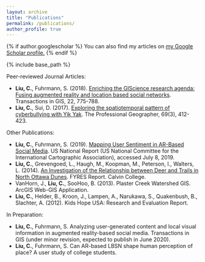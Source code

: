 ```yaml
---
layout: archive
title: "Publications"
permalink: /publications/
author_profile: true
---
```


{% if author.googlescholar %}
  You can also find my articles on <u><a href="{{author.googlescholar}}">my Google Scholar profile</a>.</u>
{% endif %}

{% include base_path %}

Peer-reviewed Journal Articles:
-	**Liu, C.**, Fuhrmann, S. (2018). [Enriching the GIScience research agenda: Fusing augmented reality and location based social networks](https://chengbiliu.github.io/files/ar.pdf). Transactions in GIS, 22, 775-788.
-	**Liu, C.**, Sui, D. (2017). [Exploring the spatiotemporal pattern of cyberbullying with Yik Yak](https://chengbiliu.github.io/files/yikyak.pdf). The Professional Geographer, 69(3), 412-423.

Other Publications:
-	**Liu, C.**, Fuhrmann, S. (2019). [Mapping User Sentiment in AR-Based Social Media](http://cartogis.org/wp-content/uploads/2019/07/2019_US_National_Report.pdf). US National Report (US National Committee for the International Cartographic Association), accessed July 8, 2019.
-	**Liu, C.**, Grevengoed, L., Haugh, M., Koopman, M., Peterson, I., Walters, L. (2014). [An Investigation of the Relationship between Deer and Trails in North Ottawa Dunes](https://pdfs.semanticscholar.org/a329/437d7ffd3ef0af5f2ac2940bcdf2147e5f73.pdf). FYRES Report. Calvin College. 
-	VanHorn, J., **Liu, C.**, SooHoo, B. (2013). Plaster Creek Watershed GIS. ArcGIS Web-GIS Application.
-	**Liu, C.**, Helder, B., Kroon, J., Lampen, A., Narukawa, S., Quakenbush, B., Slachter, A. (2012). Kids Hope USA: Research and Evaluation Report. 

In Preparation:
-	**Liu, C.**, Fuhrmann, S. Analyzing user-generated content and local visual information in augmented reality-based social media. Transactions in GIS (under minor revision, expected to publish in June 2020).
-	**Liu, C.**, Fuhrmann, S. Can AR-based LBSN shape human perception of place? A user study of college students.

